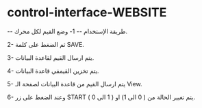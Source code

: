 # control-interface-WEBSITE

-- طريقة الإستخدام --
1- وضع القيم لكل محرك.


2- ثم الضغط على كلمة SAVE.


3- يتم ارسال القيم لقاعدة البيانات.


4- يتم تخزين القيمفي قاعدة البيانات.


5- يتم ارسال القيم من قاعدة البيانات لصفحة الـ View.


6- وعند الضغط على زر START يتم تغيير الحالة من ( 0 الى 1) او ( 1 الى 0 ).
